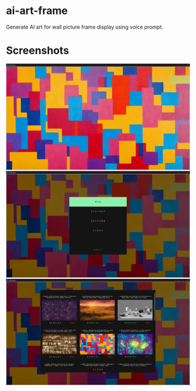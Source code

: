 # ai-art-frame
Generate AI art for wall picture frame display using voice prompt.

# Screenshots
![readme/1.png](readme/1.png)
![readme/2.png](readme/2.png)
![readme/3.png](readme/3.png)